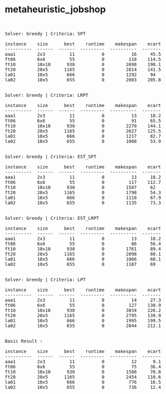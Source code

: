 # metaheuristic_jobshop
<pre>


Solver: Greedy | Criteria: SPT 

instance    size      best    runtime    makespan    ecart
----------  ------  ------  ---------  ----------  -------
aaa1        2x3         11          0          16     45.5
ft06        6x6         55          0         118    114.5
ft10        10x10      930          0        2698    190.1
ft20        20x5      1165          0        2814    141.5
la01        10x5       666          0        1292     94
la02        10x5       655          0        2003    205.8


Solver: Greedy | Criteria: LRPT 

instance    size      best    runtime    makespan    ecart
----------  ------  ------  ---------  ----------  -------
aaa1        2x3         11          0          13     18.2
ft06        6x6         55          0          91     65.5
ft10        10x10      930          0        2270    144.1
ft20        20x5      1165          0        2627    125.5
la01        10x5       666          0        1217     82.7
la02        10x5       655          0        1008     53.9


Solver: Greedy | Criteria: EST_SPT 

instance    size      best    runtime    makespan    ecart
----------  ------  ------  ---------  ----------  -------
aaa1        2x3         11          0          13     18.2
ft06        6x6         55          0         117    112.7
ft10        10x10      930          0        1507     62
ft20        20x5      1165          0        1798     54.3
la01        10x5       666          0        1118     67.9
la02        10x5       655          0        1135     73.3


Solver: Greedy | Criteria: EST_LRPT 

instance    size      best    runtime    makespan    ecart
----------  ------  ------  ---------  ----------  -------
aaa1        2x3         11          0          13     18.2
ft06        6x6         55          0          86     56.4
ft10        10x10      930          0        1761     89.4
ft20        20x5      1165          0        2098     80.1
la01        10x5       666          0        1066     60.1
la02        10x5       655          0        1107     69


Solver: Greedy | Criteria: LPT 

instance    size      best    runtime    makespan    ecart
----------  ------  ------  ---------  ----------  -------
aaa1        2x3         11          0          14     27.3
ft06        6x6         55          0         127    130.9
ft10        10x10      930          0        3034    226.2
ft20        20x5      1165          0        2795    139.9
la01        10x5       666          0        1995    199.5
la02        10x5       655          0        2044    212.1


Basic Result : 

instance    size      best    runtime    makespan    ecart
----------  ------  ------  ---------  ----------  -------
aaa1        2x3         11          0          12      9.1
ft06        6x6         55          0          75     36.4
ft10        10x10      930          0        1588     70.8
ft20        20x5      1165          0        2454    110.6
la01        10x5       666          0         776     16.5
la02        10x5       655          0         736     12.4
</pre>
